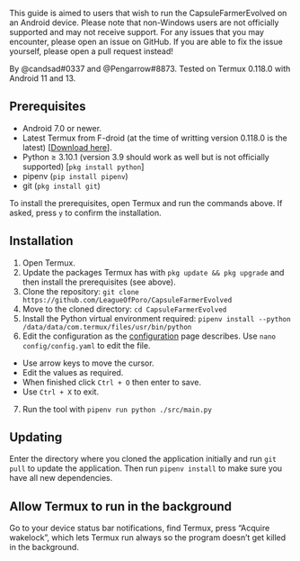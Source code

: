 This guide is aimed to users that wish to run the CapsuleFarmerEvolved on an Android device. Please note that non-Windows users are not officially supported and may not receive support. For any issues that you may encounter, please open an issue on GitHub. If you are able to fix the issue yourself, please open a pull request instead!

By @candsad#0337 and @Pengarrow#8873. Tested on Termux 0.118.0 with Android 11 and 13.


## Prerequisites
- Android 7.0 or newer.
- Latest Termux from F-droid (at the time of writting version 0.118.0 is the latest) [[Download here](https://f-droid.org/en/packages/com.termux/)].
- Python ≥ 3.10.1 (version 3.9 should work as well but is not officially supported) [`pkg install python`]
- pipenv (`pip install pipenv`)
- git (`pkg install git`)

To install the prerequisites, open Termux and run the commands above.
If asked, press `y` to confirm the installation.

## Installation

1. Open Termux.
2. Update the packages Termux has with `pkg update && pkg upgrade` and then install the prerequisites (see above).
3. Clone the repository: `git clone https://github.com/LeagueOfPoro/CapsuleFarmerEvolved`
4. Move to the cloned directory: `cd CapsuleFarmerEvolved`
5. Install the Python virtual environment required: `pipenv install --python /data/data/com.termux/files/usr/bin/python`
6. Edit the configuration as the [configuration](Configuration) page describes. Use `nano config/config.yaml` to edit the file.
- Use arrow keys to move the cursor.
- Edit the values as required.
- When finished click `Ctrl + O` then enter to save.
- Use `Ctrl + X` to exit.
7. Run the tool with `pipenv run python ./src/main.py`

## Updating

Enter the directory where you cloned the application initially and run `git pull` to update the application. Then run `pipenv install` to make sure you have all new dependencies.

## Allow Termux to run in the background

Go to your device status bar notifications, find Termux, press “Acquire wakelock”, which lets Termux run always so the program doesn’t get killed in the background.